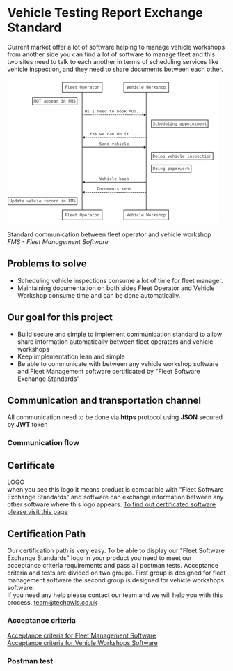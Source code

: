 #  Vehicle Testing Report Exchange Standard
Current market offer a lot of software helping to manage vehicle workshops from another side you can find a lot of software to manage fleet
and this two sites need to talk to each another in terms of scheduling services like vehicle inspection, and they need to share documents between each other.

![Standard communication](img/standard-comunication.png)

Standard communication between fleet operator and vehicle workshop \
*FMS - Fleet Management Software*

## Problems to solve
- Scheduling vehicle inspections consume a lot of time for fleet manager.
- Maintaining documentation on both sides Fleet Operator and Vehicle Workshop consume time and can be done automatically.

## Our goal for this project

 - Build secure and simple to implement communication standard to allow share information automatically between fleet operators and vehicle workshops
 - Keep implementation lean and simple
 - Be able to communicate with between any vehicle workshop software and Fleet Management software certificated by "Fleet Software Exchange Standards"

## Communication and transportation channel
All communication need to be done via **https** protocol using **JSON** secured by **JWT** token
### Communication flow



## Certificate
LOGO \
when you see this logo it means product is compatible with "Fleet Software Exchange Standards" and software can exchange information between any other software where this logo appears. [To find out certificated software please visit this page ](./certificated-software/README.md)

 ## Certification Path
 Our certification path is very easy. To be able to display our "Fleet Software Exchange Standards" logo in your product you need to meet our acceptance criteria requirements and pass all postman tests.
 Acceptance criteria and tests are divided on two groups. First group is designed for fleet management software the second group is designed for vehicle workshops software. \
 If you need any help please contact our team and we will help you with this process. <team@techowls.co.uk>


 ### Acceptance criteria
 [Acceptance criteria for Fleet Management Software](./acceptance-criteria/fms.md) \
 [Acceptance criteria for Vehicle Workshops Software](./acceptance-criteria/vws.md)

 ### Postman test

